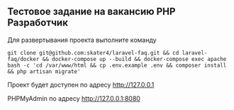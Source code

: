 ## Тестовое задание на вакансию PHP Разработчик

Для развертывания проекта выполните команду

```shell
git clone git@github.com:skater4/laravel-faq.git && cd laravel-faq/docker && docker-compose up --build && docker-compose exec apache bash -c 'cd /var/www/html && cp .env.example .env && composer install && php artisan migrate'
```

Проект будет доступен по адресу http://127.0.0.1

PHPMyAdmin по адресу http://127.0.0.1:8080
